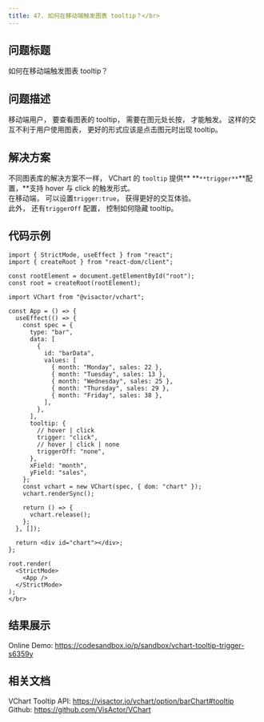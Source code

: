 ```yaml
---
title: 47. 如何在移动端触发图表 tooltip？</br>
---
```

## 问题标题

如何在移动端触发图表 tooltip？</br>
## 问题描述

移动端用户， 要查看图表的 tooltip， 需要在图元处长按， 才能触发。 这样的交互不利于用户使用图表， 更好的形式应该是点击图元时出现 tooltip。</br>


## 解决方案 

不同图表库的解决方案不一样， VChart 的 `tooltip` 提供** **`**trigger**`**配置，**支持 hover 与 click 的触发形式。</br>
在移动端， 可以设置`trigger:true`， 获得更好的交互体验。</br>
此外， 还有`triggerOff` 配置， 控制如何隐藏 tooltip。</br>
## 代码示例  

```
import { StrictMode, useEffect } from "react";
import { createRoot } from "react-dom/client";

const rootElement = document.getElementById("root");
const root = createRoot(rootElement);

import VChart from "@visactor/vchart";

const App = () => {
  useEffect(() => {
    const spec = {
      type: "bar",
      data: [
        {
          id: "barData",
          values: [
            { month: "Monday", sales: 22 },
            { month: "Tuesday", sales: 13 },
            { month: "Wednesday", sales: 25 },
            { month: "Thursday", sales: 29 },
            { month: "Friday", sales: 38 },
          ],
        },
      ],
      tooltip: {
        // hover | click
        trigger: "click",
        // hover | click | none
        triggerOff: "none",
      },
      xField: "month",
      yField: "sales",
    };
    const vchart = new VChart(spec, { dom: "chart" });
    vchart.renderSync();

    return () => {
      vchart.release();
    };
  }, []);

  return <div id="chart"></div>;
};

root.render(
  <StrictMode>
    <App />
  </StrictMode>
);
</br>
```
## 结果展示 

Online Demo: https://codesandbox.io/p/sandbox/vchart-tooltip-trigger-s6359y</br>
## 相关文档

VChart Tooltip API: https://visactor.io/vchart/option/barChart#tooltip</br>
Github: https://github.com/VisActor/VChart</br>